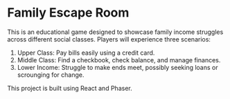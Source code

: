# Family Escape Room

This is an educational game designed to showcase family income struggles across different social classes. Players will experience three scenarios:

1. Upper Class: Pay bills easily using a credit card.
2. Middle Class: Find a checkbook, check balance, and manage finances.
3. Lower Income: Struggle to make ends meet, possibly seeking loans or scrounging for change.

This project is built using React and Phaser.

